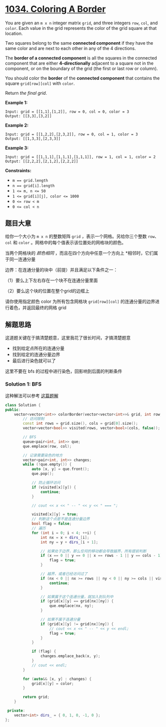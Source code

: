 # [1034. Coloring A Border](https://leetcode.com/problems/coloring-a-border/)

You are given an `m x n` integer matrix `grid`, and three integers `row`, `col`, and `color`. Each value in the grid represents the color of the grid square at that location.

Two squares belong to the same **connected component** if they have the same color and are next to each other in any of the 4 directions.

The **border of a connected component** is all the squares in the connected component that are either **4-directionally** adjacent to a square not in the component, or on the boundary of the grid (the first or last row or column).

You should color the **border** of the **connected component** that contains the square `grid[row][col]` with `color`.

Return *the final grid*.

 

**Example 1:**

```
Input: grid = [[1,1],[1,2]], row = 0, col = 0, color = 3
Output: [[3,3],[3,2]]
```

**Example 2:**

```
Input: grid = [[1,2,2],[2,3,2]], row = 0, col = 1, color = 3
Output: [[1,3,3],[2,3,3]]
```

**Example 3:**

```
Input: grid = [[1,1,1],[1,1,1],[1,1,1]], row = 1, col = 1, color = 2
Output: [[2,2,2],[2,1,2],[2,2,2]]
```

 

**Constraints:**

- `m == grid.length`
- `n == grid[i].length`
- `1 <= m, n <= 50`
- `1 <= grid[i][j], color <= 1000`
- `0 <= row < m`
- `0 <= col < n`

## 题目大意

给你一个大小为 `m x n` 的整数矩阵 `grid` ，表示一个网格。另给你三个整数 `row`、`col` 和 `color` 。网格中的每个值表示该位置处的网格块的颜色。

当两个网格块的 *颜色相同* ，而且在四个方向中任意一个方向上 *相邻时，它们属于同一连通分量

边界：在连通分量的块中（前提）并且满足以下条件之一：


（1）要么上下左右存在一个块不在连通分量里面 

（2）要么这个块的位置在整个grid的边框上

请你使用指定颜色 color 为所有包含网格块 `grid[row][col]` 的连通分量的边界进行着色，并返回最终的网格 grid 

## 解题思路

这道题关键在于搞清楚题意，这里我花了很长时间，才搞清楚题意

- 找到给定点所在的连通分量
- 找到给定的连通分量边界
- 最后进行染色就可以了

这里不要在 bfs 的过程中进行染色，回影响到后面的判断条件

### Solution 1: BFS

这种解法可以参考 [这篇题解](https://leetcode-cn.com/problems/coloring-a-border/solution/shua-ti-ri-ji-day2-by-youngzz-2-4hin/)

````c++
class Solution {
public:
    vector<vector<int>> colorBorder(vector<vector<int>>& grid, int row, int col, int color) {
        // 访问限制
        const int rows = grid.size(), cols = grid[0].size();
        vector<vector<bool>> visited(rows, vector<bool>(cols, false));

        // BFS
        queue<pair<int, int>> que;
        que.emplace(row, col);

        // 记录需要染色的地方
        vector<pair<int, int>> changes;
        while (!que.empty()) {
            auto [x, y] = que.front();
            que.pop();

            // 防止循环访问
            if (visited[x][y]) {
                continue;
            }

            // cout << x << " -- " << y << " === ";

            visited[x][y] = true;
            // 判断这个点是不是连通分量边界
            bool flag = false;
            // 遍历
            for (int i = 0; i < 4; ++i) {
                int nx = x + dirs_[i];
                int ny = y + dirs_[i + 1];

                // 如果处于边界，那么任何的移动都会导致越界，所有提前判断
                if (x == 0 || y == 0 || x == rows - 1 || y == cols - 1) {
                    flag = true;
                }

                // 越界，或者已经访问过了
                if (nx < 0 || nx >= rows || ny < 0 || ny >= cols || visited[nx][ny]) {
                    continue;
                }

                // 如果属于这个连通分量，就加入到队列中
                if (grid[x][y] == grid[nx][ny]) {
                    que.emplace(nx, ny);
                }

                // 如果不属于连通分量
                if (grid[x][y] != grid[nx][ny]) {
                    // cout << x << " -- " << y << endl;
                    flag = true;
                }
            }

            if (flag) {
                changes.emplace_back(x, y);
            }
            // cout << endl;
        }

        for (auto&& [x, y] : changes) {
            grid[x][y] = color;
        }

        return grid;
    }

 private:
    vector<int> dirs_ = { 0, 1, 0, -1, 0 };
};
````
